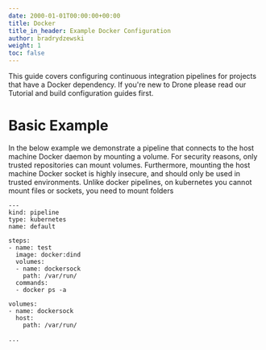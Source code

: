 ```yaml
---
date: 2000-01-01T00:00:00+00:00
title: Docker
title_in_header: Example Docker Configuration
author: bradrydzewski
weight: 1
toc: false
---
```


This guide covers configuring continuous integration pipelines for projects that have a Docker dependency. If you're new to Drone please read our Tutorial and build configuration guides first.

# Basic Example

In the below example we demonstrate a pipeline that connects to the host machine Docker daemon by mounting a volume. For security reasons, only trusted repositories can mount volumes. Furthermore, mounting the host machine Docker socket is highly insecure, and should only be used in trusted environments.
Unlike docker pipelines, on kubernetes you cannot mount files or sockets, you need to mount folders

```
---
kind: pipeline
type: kubernetes
name: default

steps:
- name: test
  image: docker:dind
  volumes:
  - name: dockersock
    path: /var/run/
  commands:
  - docker ps -a

volumes:
- name: dockersock
  host:
    path: /var/run/

...
```

